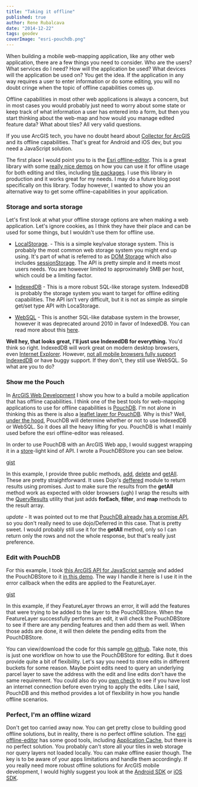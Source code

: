 ```yaml
---
title: "Taking it offline"
published: true
author: Rene Rubalcava
date: "2014-12-22"
tags: geodev
coverImage: "esri-pouchdb.png"
---
```


When building a mobile web-mapping application, like any other web application, there are a few things you need to consider. Who are the users? What services do I need? How will the application be used? What devices will the application be used on? You get the idea. If the application in any way requires a user to enter information or do some editing, you will no doubt cringe when the topic of offline capabilities comes up.

Offline capabilities in most other web applications is always a concern, but in most cases you would probably just need to worry about some state or keep track of what information a user has entered into a form, but then you start thinking about the web-map and how would you manage edited feature data? What about tiles? All very valid questions.

If you use ArcGIS tech, you have no doubt heard about [Collector for ArcGIS](http://doc.arcgis.com/en/collector/android/collect-data/offline-use.htm) and its offline capabilities. That's great for Android and iOS dev, but you need a JavaScript solution.

The first place I would point you to is the [Esri offline-editor](https://github.com/Esri/offline-editor-js). This is a great library with some [really nice demos](http://esri.github.io/offline-editor-js/demo/) on how you can use it for offline usage for both editing and tiles, including [tile packages](http://resources.arcgis.com/en/help/main/10.2/index.html#//006600000457000000). I use this library in production and it works great for my needs. I may do a future blog post specifically on this library. Today however, I wanted to show you an alternative way to get some offline-capabilities in your application.

### Storage and sorta storage

Let's first look at what your offline storage options are when making a web application. Let's ignore cookies, as I think they have their place and can be used for some things, but I wouldn't use them for offline use.

- [LocalStorage](https://developer.mozilla.org/en-US/docs/Web/Guide/API/DOM/Storage#localStorage). - This is a simple key/value storage system. This is probably the most common web storage system you might end up using. It's part of what is referred to as [DOM Storage](https://developer.mozilla.org/en-US/docs/Web/Guide/API/DOM/Storage) which also includes [sessionStorage](https://developer.mozilla.org/en-US/docs/Web/Guide/API/DOM/Storage#sessionStorage). The API is pretty simple and it meets most users needs. You are however limited to approximately 5MB per host, which could be a limiting factor.

- [IndexedDB](https://developer.mozilla.org/en-US/docs/Web/API/IndexedDB_API) - This is a more robust SQL-like storage system. IndexedDB is probably the storage system you want to target for offline editing capabilities. The API isn't very difficult, but it is not as simple as simple get/set type API with LocaStorage.

- [WebSQL](http://html5doctor.com/introducing-web-sql-databases/) - This is another SQL-like database system in the browser, however it was deprecated around 2010 in favor of IndexedDB. You can read more about this [here](https://hacks.mozilla.org/2010/06/beyond-html5-database-apis-and-the-road-to-indexeddb/).

**Well hey, that looks great, I'll just use IndexedDB for everything.** You'd think so right. IndexedDB will work great on modern desktop browsers, even [Internet Explorer](http://msdn.microsoft.com/en-us/library/ie/hh673548%28v=vs.85%29.aspx). However, [not all mobile browsers fully support IndexedDB](http://caniuse.com/#search=indexeddb) or have buggy support. If they don't, they still use WebSQL. So what are you to do?

### Show me the Pouch

In [ArcGIS Web Development](http://www.manning.com/rubalcava/?a_aid=rrubalcava) I show you how to a build a mobile application that has offline capabilities. I think one of the best tools for web-mapping applications to use for offline capabilities is [PouchDB](http://pouchdb.com/). I'm not alone in thinking this as there is also a [leaflet layer for PouchDB](https://github.com/calvinmetcalf/leaflet.pouch). Why is this? Well, [under the hood](http://pouchdb.com/adapters.html), PouchDB will determine whether or not to use IndexedDB or WebSQL. So it does all the heavy lifting for you. PouchDB is what I mainly used before the esri offline-editor was released.

In order to use PouchDB with an ArcGIS Web app, I would suggest wrapping it in a [store](http://dojotoolkit.org/reference-guide/1.10/dojo/store.html)\-light kind of API. I wrote a PouchDBStore you can see below.

[gist](https://gist.github.com/odoe/be5fc67872c7e0ec2afd)

In this example, I provide three public methods, [add](https://gist.github.com/odoe/be5fc67872c7e0ec2afd#file-pouchdbstore-js-L50), [delete](https://gist.github.com/odoe/be5fc67872c7e0ec2afd#file-pouchdbstore-js-L66) and [getAll](https://gist.github.com/odoe/be5fc67872c7e0ec2afd#file-pouchdbstore-js-L77). These are pretty straightforward. It uses Dojo's [deffered](http://dojotoolkit.org/reference-guide/1.10/dojo/Deferred.html) module to return results using promises. Just to make sure the results from the **getAll** method work as expected with older browsers (ugh) I wrap the results with the [QueryResults](http://dojotoolkit.org/reference-guide/1.10/dojo/store/util/QueryResults.html) utility that just adds **forEach**, **filter**, and **map** methods to the result array.

_update_ - It was pointed out to me that [PouchDB already has a promise API](https://twitter.com/svenlito/status/547083255380729856), so you don't really need to use dojo/Deferred in this case. That is pretty sweet. I would probably still use it for the **getAll** method, only so I can return only the rows and not the whole response, but that's really just preference.

### Edit with PouchDB

For this example, I took [this ArcGIS API for JavaScript sample](https://developers.arcgis.com/javascript/jssamples/ed_feature_creation.html) and added the PouchDBStore to it [in this demo](https://github.com/odoe/esri-pouchdb). The way I handle it here is I use it in the error callback when the edits are applied to the FeatureLayer.

[gist](https://gist.github.com/odoe/65b6f063123c1397f8e5)

In this example, if they FeatureLayer throws an error, it will add the features that were trying to be added to the layer to the PouchDBStore. When the FeatureLayer successfully performs an edit, it will check the PouchDBStore to see if there are any pending features and then add them as well. When those adds are done, it will then delete the pending edits from the PouchDBStore.

You can view/download the code for this sample [on github](https://github.com/odoe/esri-pouchdb). Take note, this is just one workflow on how to use the PouchDBStore for editing. But it does provide quite a bit of flexibility. Let's say you need to store edits in different buckets for some reason. Maybe point edits need to query an underlying parcel layer to save the address with the edit and line edits don't have the same requirement. You could also do you [own check](http://stackoverflow.com/questions/2384167/check-if-internet-connection-exists-with-javascript) to see if you have lost an internet connection before even trying to apply the edits. Like I said, PouchDB and this method provides a lot of flexibility in how you handle offline scenarios.

### Perfect, I'm an offline wizard

Don't get too carried away now. You can get pretty close to building good offline solutions, but in reality, there is no perfect offline solution. The [esri offline-editor](https://github.com/Esri/offline-editor-js) has some good tools, including [Application Cache](https://developer.mozilla.org/en-US/docs/Web/HTML/Using_the_application_cache), but there is no perfect solution. You probably can't store all your tiles in web storage nor query layers not loaded locally. You can make offline easier though. The key is to be aware of your apps limitations and handle them accordingly. If you really need more robust offline solutions for ArcGIS mobile development, I would highly suggest you look at the [Android SDK](https://developers.arcgis.com/android/) or [iOS SDK](https://developers.arcgis.com/ios/).
